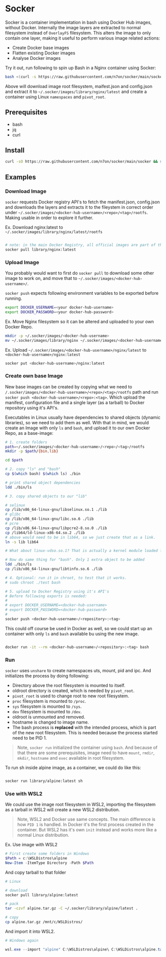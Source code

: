 # Socker
Socker is a container implementation in bash using Docker Hub images, without Docker. Internally the image layers are extracted to normal filesystem instead of `OverlayFS` filesystem. This alters the image to only contain one layer, making it useful to perform various image related actions:

* Create Docker base images
* Flatten existing Docker images
* Analyse Docker images

Try it out, run following to spin up Bash in a Nginx container using Socker:

```bash
bash <(curl -s https://raw.githubusercontent.com/n7on/socker/main/socker) run library/nginx:latest bash
```

Above will download image root filesystem, maifest.json and config.json and extract it to `~/.socker/images/library/nginx/latest` and create a container using Linux `namespaces` and `pivot_root`. 

## Prerequisites
* bash
* jq
* curl

## Install
```bash
curl -sO https://raw.githubusercontent.com/n7on/socker/main/socker && sudo mv socker /usr/sbin/ && sudo chmod 755 /usr/sbin/socker
```


## Examples

### Download Image
`socker` requests Docker registry API's to fetch the manifest.json, config.json and downloads the layers and extracts it to the fileystem in correct order under `~/.socker/images/<docker-hub-username>/<repo>/<tag>/rootfs`. Making usable in order to explore it further.  

Ex. Download nginx:latest to `~/.socker/images/library/nginx/latest/rootfs` 

``` bash

# note: in the main Docker Registry, all official images are part of the library "user".
socker pull library/nginx:latest

```

### Upload Image
You probably would want to first do `socker pull` to download some other image to work on, and move that to `~/.socker/images/<docker-hub-username>/`.

`socker push` expects following environment variables to be exported before running.

```bash
export DOCKER_USERNAME=<your docker-hub-username>
export DOCKER_PASSWORD=<your docker-hub-password>

```

Ex. Move Nginx filesystem so it can be altered and uploaded to your own Docker Repo.
```bash
mkdir -p ~/.socker/images/<docker-hub-username>
mv ~/.socker/images/library/nginx ~/.socker/images/<docker-hub-username>/nginx

```

Ex. Upload `~/.socker/images/<docker-hub-username>/nginx/latest` to `<docker-hub-username>/nginx:latest`  
``` bash
socker put <docker-hub-username>/nginx:latest

```

### Create own base Image
New base images can be created by copying what we need to `/.socker/images/<docker-hub-username>/<repo>/<tag>/rootfs` path and run `socker push <docker-hub-username>/<repo>:<tag>`. Which upload the manifest, configuration file and a single layer (as a tarball) to Docker repository using it's API's. 

Executables in Linux usually have dependencies to shared objects (dynamic libraries), so we need to add them as well. With that in mind, we would create an Image with only `ls` and `bash`, and upload it to our own Docker Repo, as a base-image:

```bash
# 1. create folders
path=~/.socker/images/<docker-hub-username>/<repo>/<tag>/rootfs
mkdir -p $path/{bin,lib}

cd $path

# 2. copy "ls" and "bash"
cp $(which bash) $(which ls) ./bin

# print shared object dependencies
ldd ./bin/ls

# 3. copy shared objects to our "lib"

# selinux
cp /lib/x86_64-linux-gnu/libselinux.so.1 ./lib
# glibc
cp /lib/x86_64-linux-gnu/libc.so.6 ./lib
# pcre
cp /lib/x86_64-linux-gnu/libpcre2-8.so.0 ./lib
cp /lib64/ld-linux-x86-64.so.2 ./lib
# above would need to be in lib64, so we just create that as a link.
ln -s lib lib64 

# What about linux-vdso.so.1? That is actually a kernel module loaded from memory.

# Now do same thing for "bash". Only 1 extra object to be added
ldd ./bin/ls
cp /lib/x86_64-linux-gnu/libtinfo.so.6 ./lib

# 4. Optional: run it in chroot, to test that it works.
# sudo chroot ./test bash

# 5. upload to Docker Registry using it's API's
# Before following exports is needed:
# 
# export DOCKER_USERNAME=<docker-hub-username>
# export DOCKER_PASSWORD=<docker-hub-password>
#
socker push <docker-hub-username>/<repository>:<tag>

```

This could off course be used in Docker as well, so we could start up an container with only `ls` and `bash` available bu using the new image.

```bash

docker run -it --rm <docker-hub-username>/<repository>:<tag> bash
```


### Run
`socker` uses `unshare` to create namespaces uts, mount, pid and ipc. And initializes the process by doing following:

* Directory above the root filesystem is mounted to itself. 
* oldroot directory is created, which is needed by `pivot_root`.
* `pivot_root` is used to change root to new root filesystem.
* `proc` filesystem is mounted to `/proc`.
* `sys` filesystem is mounted to `/sys`.
* `dev` filesystem is mounted to `/dev`.
* oldroot is unmounted and removed.
* hostname is changed to image name.
* The bash process is __replaced__ with the intended process, which is part of the new root filesystem. This is needed because the process started need to be PID 1.

> Note, `socker run` initialized the container using `bash`. And because of that there are some prerequisites, image need to have `mount`, `rmdir`, `mkdir`, `hostname` and `exec` available in root filesystem.

To run sh inside alpine image, as a container, we could do like this:
```bash

socker run library/alpine:latest sh
```

### Use with WSL2
We could use the image root filesystem in WSL2, importing the filesystem as a tarball in WSL2 will create a new WSL2 distribution. 

> Note, WSL2 and Docker use same concepts. The main difference is how `PID 1` is handled. In Docker it's the first process created in the container. But WSL2 has it's own `init` instead and works more like a normal Linux distribution.

Ex. Use image with WSL2

``` powershell
# First create some folders in Windows
$Path = c:\WSLDistros\alpine
New-Item -ItemType Directory -Path $Path

```
And copy tarball to that folder  
```bash
# Linux

# download
socker pull library/alpine:latest

# pack
tar -czvf alpine.tar.gz -C ~/.socker/library/alpine/latest .

# copy
cp alpine.tar.gz /mnt/c/WSLDistros/
```
And import it into WSL2.
``` powershell
# Windows again

wsl.exe --import "alpine" C:\WSLDistros\alpine\ C:\WSLDistros\alpine.tar.gz
```
